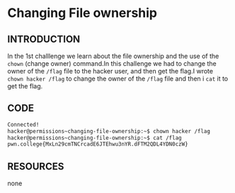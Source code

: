 # Changing File ownership
## INTRODUCTION 
In the 1st challlenge we learn about the file ownership and the use of the `chown` (change owner) command.In this challenge we had to change
the owner of the `/flag` file to the hacker user, and then get the flag.I wrote `chown hacker /flag` to change the owner of the `/flag` file and then i `cat` it to get the flag.
## CODE
```bash
Connected!
hacker@permissions~changing-file-ownership:~$ chown hacker /flag
hacker@permissions~changing-file-ownership:~$ cat /flag
pwn.college{MxLn29cmTNCrcadE6JTEhwu3nYR.dFTM2QDL4YDN0czW}
```
## RESOURCES
none
